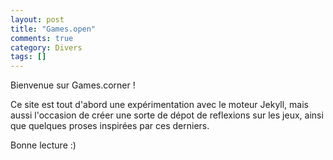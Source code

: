 ```yaml
---
layout: post
title: "Games.open"
comments: true
category: Divers
tags: []
---
```


Bienvenue sur Games.corner !

Ce site est tout d'abord une expérimentation avec le moteur Jekyll, mais aussi l'occasion de créer une sorte de dépot de reflexions sur les jeux, ainsi que quelques proses inspirées par ces derniers.

Bonne lecture :)
